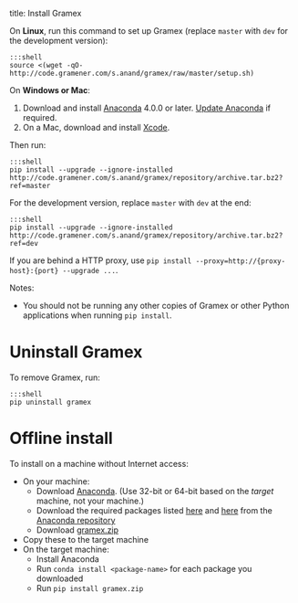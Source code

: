 title: Install Gramex

On **Linux**, run this command to set up Gramex (replace `master` with `dev` for the development version):

    :::shell
    source <(wget -qO- http://code.gramener.com/s.anand/gramex/raw/master/setup.sh)

On **Windows or Mac**:

1. Download and install [Anaconda][anaconda] 4.0.0 or later.
   [Update Anaconda][update] if required.
2. On a Mac, download and install [Xcode][xcode].

Then run:

    :::shell
    pip install --upgrade --ignore-installed http://code.gramener.com/s.anand/gramex/repository/archive.tar.bz2?ref=master

For the development version, replace `master` with `dev` at the end:

    :::shell
    pip install --upgrade --ignore-installed http://code.gramener.com/s.anand/gramex/repository/archive.tar.bz2?ref=dev

If you are behind a HTTP proxy, use `pip install --proxy=http://{proxy-host}:{port} --upgrade ...`.

[anaconda]: http://continuum.io/downloads
[update]: http://docs.continuum.io/anaconda/install#updating-from-older-anaconda-versions
[xcode]: https://developer.apple.com/xcode/download/

Notes:

- You should not be running any other copies of Gramex or other Python
  applications when running `pip install`.


# Uninstall Gramex

To remove Gramex, run:

    :::shell
    pip uninstall gramex


# Offline install

To install on a machine without Internet access:

- On your machine:
    - Download [Anaconda][anaconda]. (Use 32-bit or 64-bit based on the *target* machine, not your machine.)
    - Download the required packages listed
      [here](https://code.gramener.com/s.anand/gramex/blob/master/requirements-conda.txt) and
      [here](https://code.gramener.com/s.anand/gramex/blob/master/requirements.txt)
      from the [Anaconda repository](https://repo.continuum.io/pkgs/free/) 
    - Download [gramex.zip](https://code.gramener.com/s.anand/gramex/repository/archive.zip?ref=master)
- Copy these to the target machine
- On the target machine:
    - Install Anaconda
    - Run `conda install <package-name>` for each package you downloaded
    - Run `pip install gramex.zip`
